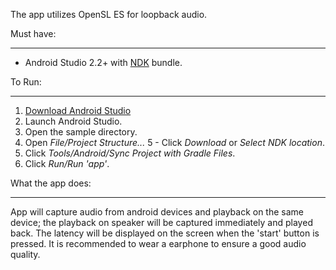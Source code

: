 
The app utilizes OpenSL ES for loopback audio.

Must have:
__________________________________________________________________________
- Android Studio 2.2+ with [NDK](https://developer.android.com/ndk/) bundle.

To Run: 
_________________________________________________________________________
1. [Download Android Studio](http://developer.android.com/sdk/index.html)
2. Launch Android Studio.
3. Open the sample directory.
4. Open *File/Project Structure...*
5 - Click *Download* or *Select NDK location*.
6. Click *Tools/Android/Sync Project with Gradle Files*.
7. Click *Run/Run 'app'*.

What the app does:
_________________________________________________________________________
App will capture audio from android devices and playback on the same device; 
the playback on speaker will be captured immediately and played back.
The latency will be displayed on the screen when the 'start' button is pressed.
It is recommended to wear a earphone to ensure a good audio quality.
